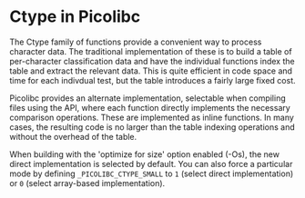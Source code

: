 # Ctype in Picolibc

The Ctype family of functions provide a convenient way to process
character data. The traditional implementation of these is to build a
table of per-character classification data and have the individual
functions index the table and extract the relevant data. This is quite
efficient in code space and time for each indivdual test, but the
table introduces a fairly large fixed cost.

Picolibc provides an alternate implementation, selectable when
compiling files using the API, where each function directly implements
the necessary comparison operations. These are implemented as inline
functions. In many cases, the resulting code is no larger than the
table indexing operations and without the overhead of the table.

When building with the 'optimize for size' option enabled (-Os), the
new direct implementation is selected by default. You can also force a
particular mode by defining `_PICOLIBC_CTYPE_SMALL` to `1` (select
direct implementation) or `0` (select array-based implementation).
